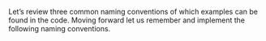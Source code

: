 Let’s review three common naming conventions of which examples can be found in the code. Moving forward let us remember and implement the following naming conventions.

